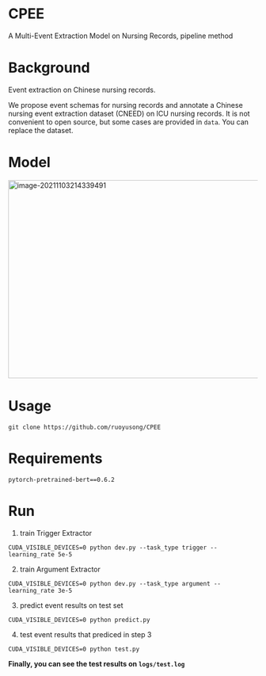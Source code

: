 # CPEE
A Multi-Event Extraction Model on Nursing Records, pipeline method

# Background

Event extraction on Chinese nursing records.

We propose event schemas for nursing records and annotate a Chinese nursing event extraction dataset (CNEED) on ICU nursing records.  It is not convenient to open source, but some cases are provided in `data`. You can replace the dataset.

# Model
<img src="https://gitee.com/songruoyu/pic-bed/raw/master/img/202111032143539.png" alt="image-20211103214339491" width="600" height="400" />

# Usage

```
git clone https://github.com/ruoyusong/CPEE
```

# Requirements

```
pytorch-pretrained-bert==0.6.2
```

# Run

1. train Trigger Extractor

```
CUDA_VISIBLE_DEVICES=0 python dev.py --task_type trigger --learning_rate 5e-5
```

2. train Argument Extractor

```
CUDA_VISIBLE_DEVICES=0 python dev.py --task_type argument --learning_rate 3e-5
```

3. predict event results on test set

```
CUDA_VISIBLE_DEVICES=0 python predict.py
```

4. test event results that prediced in step 3

```
CUDA_VISIBLE_DEVICES=0 python test.py
```

**Finally, you can see the test results on `logs/test.log`**

